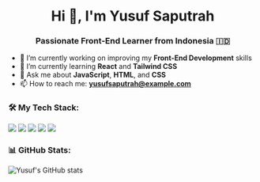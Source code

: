 <h1 align="center">Hi 👋, I'm Yusuf Saputrah</h1>
<h3 align="center">Passionate Front-End Learner from Indonesia 🇮🇩</h3>

- 🔭 I’m currently working on improving my **Front-End Development** skills  
- 🌱 I’m currently learning **React** and **Tailwind CSS**  
- 💬 Ask me about **JavaScript**, **HTML**, and **CSS**  
- 📫 How to reach me: **yusufsaputrah@example.com**  

### 🛠️ My Tech Stack:
<p align="left">
  <img src="https://img.shields.io/badge/HTML5-E34F26?style=for-the-badge&logo=html5&logoColor=white"/>
  <img src="https://img.shields.io/badge/CSS3-1572B6?style=for-the-badge&logo=css3&logoColor=white"/>
  <img src="https://img.shields.io/badge/JavaScript-F7DF1E?style=for-the-badge&logo=javascript&logoColor=black"/>
  <img src="https://img.shields.io/badge/React-20232A?style=for-the-badge&logo=react&logoColor=61DAFB"/>
  <img src="https://img.shields.io/badge/Tailwind_CSS-38B2AC?style=for-the-badge&logo=tailwind-css&logoColor=white"/>
</p>

### 📊 GitHub Stats:
<p align="left">
  <img src="https://github-readme-stats.vercel.app/api?username=Suff16&show_icons=true&theme=dark" alt="Yusuf's GitHub stats"/>
</p>
